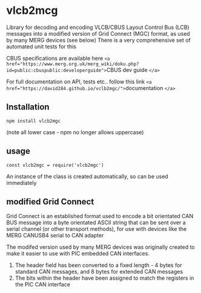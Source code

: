 # vlcb2mcg

Library for decoding and encoding VLCB/CBUS Layout Control Bus (LCB) messages into a modified version of Grid Connect (MGC) format, as used by many MERG devices (see below)
There is a very comprehensive set of automated unit tests for this

CBUS specifications are available here
`<a href="https://www.merg.org.uk/merg_wiki/doku.php?id=public:cbuspublic:developerguide">`CBUS dev guide `</a>`

For full documentation on API, tests etc.. follow this link `<a href="https://david284.github.io/vclb2mgc/">`documentation `</a>`

## Installation

    npm install vlcb2mgc

   (note all lower case - npm no longer allows uppercase)

## usage

    const vlcb2mgc = require('vlcb2mgc')
An instance of the class is created automatically, so can be used immediately

## modified Grid Connect

Grid Connect is an established format used to encode a bit orientated CAN BUS message into a byte orientated ASCII string that can be sent over a serial channel (or other transport methods), for use with devices like the MERG CANUSB4 serial to CAN adapter

The modifed version used by many MERG devices was originally created to make it easier to use with PIC embedded CAN interfaces.

1. The header field has been converted to a fixed length - 4 bytes for standard CAN messages, and 8 bytes for extended CAN messages
2. The bits within the header have been assigned to match the registers in the PIC CAN interface
